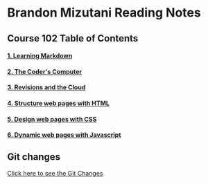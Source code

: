 # Brandon Mizutani Reading Notes

## Course 102 Table of Contents

#### [1. Learning Markdown](markdown.md)
#### [2. The Coder's Computer](codercomputer.md)
#### [3. Revisions and the Cloud](revisionsandcloud.md)
#### [4. Structure web pages with HTML](html.md)
#### [5. Design web pages with CSS](cssreadingnote.md)
#### [6. Dynamic web pages with Javascript](javascript.md)

## Git changes

[Click here to see the Git Changes](gitchanges.md)